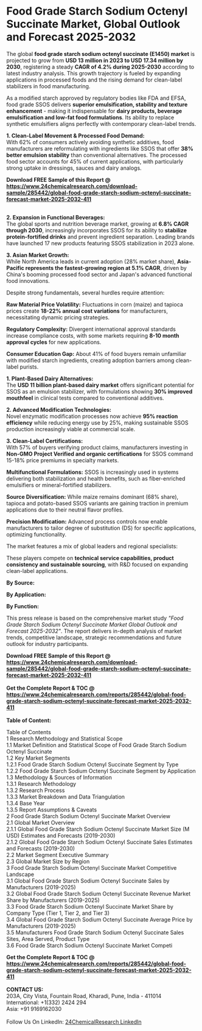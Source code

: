 <h1>Food Grade Starch Sodium Octenyl Succinate Market, Global Outlook and Forecast 2025-2032</h1><p>The global <strong>food grade starch sodium octenyl succinate (E1450) market</strong> is projected to grow from <strong>USD 13 million in 2023 to USD 17.34 million by 2030</strong>, registering a steady <strong>CAGR of 4.2% during 2025-2030</strong> according to latest industry analysis. This growth trajectory is fueled by expanding applications in processed foods and the rising demand for clean-label stabilizers in food manufacturing.</p><p>As a modified starch approved by regulatory bodies like FDA and EFSA, food grade SSOS delivers <strong>superior emulsification, stability and texture enhancement</strong> - making it indispensable for <strong>dairy products, beverage emulsification and low-fat food formulations</strong>. Its ability to replace synthetic emulsifiers aligns perfectly with contemporary clean-label trends.</p><p><strong>1. Clean-Label Movement &amp; Processed Food Demand:</strong><br>
With 62% of consumers actively avoiding synthetic additives, food manufacturers are reformulating with ingredients like SSOS that offer <strong>38% better emulsion stability</strong> than conventional alternatives. The processed food sector accounts for 45% of current applications, with particularly strong uptake in dressings, sauces and dairy analogs.</p><div><b>Download FREE Sample of this Report @ 
            <a href="https://www.24chemicalresearch.com/download-sample/285442/global-food-grade-starch-sodium-octenyl-succinate-forecast-market-2025-2032-411">
            https://www.24chemicalresearch.com/download-sample/285442/global-food-grade-starch-sodium-octenyl-succinate-forecast-market-2025-2032-411</a></b></div><br><p><strong>2. Expansion in Functional Beverages:</strong><br>
The global sports and nutrition beverage market, growing at <strong>6.8% CAGR through 2030</strong>, increasingly incorporates SSOS for its ability to <strong>stabilize protein-fortified drinks</strong> and prevent ingredient separation. Leading brands have launched 17 new products featuring SSOS stabilization in 2023 alone.</p><p><strong>3. Asian Market Growth:</strong><br>
While North America leads in current adoption (28% market share), <strong>Asia-Pacific represents the fastest-growing region at 5.1% CAGR</strong>, driven by China's booming processed food sector and Japan's advanced functional food innovations.</p><p>Despite strong fundamentals, several hurdles require attention:</p><p><strong>Raw Material Price Volatility:</strong> Fluctuations in corn (maize) and tapioca prices create <strong>18-22% annual cost variations</strong> for manufacturers, necessitating dynamic pricing strategies.</p><p><strong>Regulatory Complexity:</strong> Divergent international approval standards increase compliance costs, with some markets requiring <strong>8-10 month approval cycles</strong> for new applications.</p><p><strong>Consumer Education Gap:</strong> About 41% of food buyers remain unfamiliar with modified starch ingredients, creating adoption barriers among clean-label purists.</p><p><strong>1. Plant-Based Dairy Alternatives:</strong><br>
The <strong>USD 11 billion plant-based dairy market</strong> offers significant potential for SSOS as an emulsion stabilizer, with formulations showing <strong>30% improved mouthfeel</strong> in clinical tests compared to conventional additives.</p><p><strong>2. Advanced Modification Technologies:</strong><br>
Novel enzymatic modification processes now achieve <strong>95% reaction efficiency</strong> while reducing energy use by 25%, making sustainable SSOS production increasingly viable at commercial scale.</p><p><strong>3. Clean-Label Certifications:</strong><br>
With 57% of buyers verifying product claims, manufacturers investing in <strong>Non-GMO Project Verified and organic certifications</strong> for SSOS command 15-18% price premiums in specialty markets.</p><p><strong>Multifunctional Formulations:</strong> SSOS is increasingly used in systems delivering both stabilization and health benefits, such as fiber-enriched emulsifiers or mineral-fortified stabilizers.</p><p><strong>Source Diversification:</strong> While maize remains dominant (68% share), tapioca and potato-based SSOS variants are gaining traction in premium applications due to their neutral flavor profiles.</p><p><strong>Precision Modification:</strong> Advanced process controls now enable manufacturers to tailor degree of substitution (DS) for specific applications, optimizing functionality.</p><p>The market features a mix of global leaders and regional specialists:</p><p>These players compete on <strong>technical service capabilities, product consistency and sustainable sourcing</strong>, with R&amp;D focused on expanding clean-label applications.</p><p><strong>By Source:</strong></p><p><strong>By Application:</strong></p><p><strong>By Function:</strong></p><p>This press release is based on the comprehensive market study <em>"Food Grade Starch Sodium Octenyl Succinate Market Global Outlook and Forecast 2025-2032"</em>. The report delivers in-depth analysis of market trends, competitive landscape, strategic recommendations and future outlook for industry participants.</p><div><b>Download FREE Sample of this Report @ 
            <a href="https://www.24chemicalresearch.com/download-sample/285442/global-food-grade-starch-sodium-octenyl-succinate-forecast-market-2025-2032-411">
            https://www.24chemicalresearch.com/download-sample/285442/global-food-grade-starch-sodium-octenyl-succinate-forecast-market-2025-2032-411</a></b></div><br><div><b>Get the Complete Report & TOC @ 
            <a href="https://www.24chemicalresearch.com/reports/285442/global-food-grade-starch-sodium-octenyl-succinate-forecast-market-2025-2032-411">
            https://www.24chemicalresearch.com/reports/285442/global-food-grade-starch-sodium-octenyl-succinate-forecast-market-2025-2032-411</a></b></div><br>
            <b>Table of Content:</b><p>Table of Contents<br />
1 Research Methodology and Statistical Scope<br />
1.1 Market Definition and Statistical Scope of Food Grade Starch Sodium Octenyl Succinate<br />
1.2 Key Market Segments<br />
1.2.1 Food Grade Starch Sodium Octenyl Succinate Segment by Type<br />
1.2.2 Food Grade Starch Sodium Octenyl Succinate Segment by Application<br />
1.3 Methodology & Sources of Information<br />
1.3.1 Research Methodology<br />
1.3.2 Research Process<br />
1.3.3 Market Breakdown and Data Triangulation<br />
1.3.4 Base Year<br />
1.3.5 Report Assumptions & Caveats<br />
2 Food Grade Starch Sodium Octenyl Succinate Market Overview<br />
2.1 Global Market Overview<br />
2.1.1 Global Food Grade Starch Sodium Octenyl Succinate Market Size (M USD) Estimates and Forecasts (2019-2030)<br />
2.1.2 Global Food Grade Starch Sodium Octenyl Succinate Sales Estimates and Forecasts (2019-2030)<br />
2.2 Market Segment Executive Summary<br />
2.3 Global Market Size by Region<br />
3 Food Grade Starch Sodium Octenyl Succinate Market Competitive Landscape<br />
3.1 Global Food Grade Starch Sodium Octenyl Succinate Sales by Manufacturers (2019-2025)<br />
3.2 Global Food Grade Starch Sodium Octenyl Succinate Revenue Market Share by Manufacturers (2019-2025)<br />
3.3 Food Grade Starch Sodium Octenyl Succinate Market Share by Company Type (Tier 1, Tier 2, and Tier 3)<br />
3.4 Global Food Grade Starch Sodium Octenyl Succinate Average Price by Manufacturers (2019-2025)<br />
3.5 Manufacturers Food Grade Starch Sodium Octenyl Succinate Sales Sites, Area Served, Product Type<br />
3.6 Food Grade Starch Sodium Octenyl Succinate Market Competi</p><div><b>Get the Complete Report & TOC @ 
            <a href="https://www.24chemicalresearch.com/reports/285442/global-food-grade-starch-sodium-octenyl-succinate-forecast-market-2025-2032-411">
            https://www.24chemicalresearch.com/reports/285442/global-food-grade-starch-sodium-octenyl-succinate-forecast-market-2025-2032-411</a></b></div><br><b>CONTACT US:</b><br>
            203A, City Vista, Fountain Road, Kharadi, Pune, India - 411014<br>
            International: +1(332) 2424 294<br>
            Asia: +91 9169162030 <br><br>
            Follow Us On LinkedIn: <a href="https://www.linkedin.com/company/24chemicalresearch/">24ChemicalResearch LinkedIn</a>